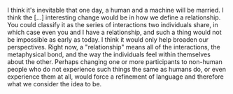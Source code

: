 I think it's inevitable that one day, a human and a machine will be married. I think the [...] interesting change would be in how we define a relationship. You could classify it as the series of interactions two individuals share, in which case even you and I have a relationship, and such a thing would not be impossible as early as today. I think it would only help broaden our perspectives. Right now, a "relationship" means all of the interactions, the metaphysical bond, and the way the individuals feel within themselves about the other. Perhaps changing one or more participants to non-human people who do not experience such things the same as humans do, or even experience them at all, would force a refinement of language and therefore what we consider the idea to be.